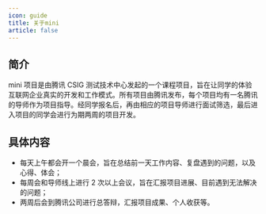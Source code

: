 ```yaml
---
icon: guide
title: 关于mini
article: false
---
```


## 简介

mini 项目是由腾讯 CSIG 测试技术中心发起的一个课程项目，旨在让同学的体验互联网企业真实的开发和工作模式。所有项目由腾讯发布，每个项目均有一名腾讯的导师作为项目指导。经同学报名后，再由相应的项目导师进行面试筛选，最后进入项目的同学会进行为期两周的项目开发。

## 具体内容

- 每天上午都会开一个晨会，旨在总结前一天工作内容、复盘遇到的问题，以及心得、体会；
- 每周会和导师线上进行 2 次以上会议，旨在汇报项目进展、目前遇到无法解决的问题；
- 两周后会到腾讯公司进行总答辩，汇报项目成果、个人收获等。
